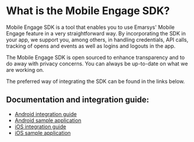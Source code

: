 # What is the Mobile Engage SDK?

Mobile Engage SDK is a tool that enables you to use Emarsys' Mobile Engage feature in a very straightforward way. By incorporating the SDK in your app, we support you, among others, in handling credentials, API calls, tracking of opens and events as well as logins and logouts in the app.

The Mobile Engage SDK is open sourced to enhance transparency and to do away with privacy concerns. You can always be up-to-date on what we are working on.

The preferred way of integrating the SDK can be found in the links below.

## Documentation and integration guide:
* [Android integration guide](https://link.to.documentation) 
* [Android sample application](https://link.to.documentation) 
* [iOS integration guide](https://link.to.documentation) 
* [iOS sample application](https://link.to.documentation) 
